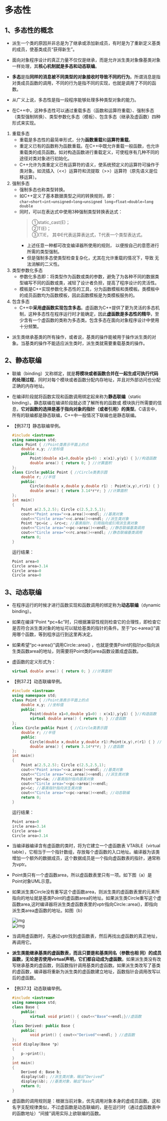 # 多态性


## 1、多态性的概念
* 派生一个类的原因并非总是为了继承或添加新成员，有时是为了重新定义基类的成员，使基类成员“获得新生”。  
* 面向对象程序设计的真正力量不仅仅是继承，而是允许派生类对象像基类对象一样处理，其**核心机制就是多态和动态联编**。

* **多态**是指**同样的消息被不同类型的对象接收时导致不同的行为**。所谓消息是指对类成员函数的调用，不同的行为是指不同的实现，也就是调用了不同的函数。

* 从广义上说，多态性是指一段程序能够处理多种类型对象的能力。  
* 在C++中，这种多态性可以通过重载多态（函数和运算符重载）、强制多态（类型强制转换）、类型参数化多态（模板）、包含多态（继承及虚函数）四种形式来实现。

1. 重载多态  
    * 重载是多态性的最简单形式，分为**函数重载**和**运算符重载**。  
    * 重定义已有的函数称为函数重载。在C++中既允许重载一般函数，也允许重载类的成员函数。如对构造函数进行重载定义，可使程序有几种不同的途径对类对象进行初始化。  
    * C++允许为类重定义已有运算符的语义，使系统预定义的运算符可操作于类对象。如流插入（<<）运算符和流提取（>>）运算符（原先语义是位移运算）。
2. 强制多态  
    * 强制多态也称类型转换。  
    * 如C++定义了基本数据类型之间的转换规则，即：  
        `char→short→int→unsigned→long→unsigned long→float→double→long double`
    * 同时，可以在表达式中使用3种强制类型转换表达式：
        > ①static_cast<T>(E)；  
        > ②T(E)；  
        > ③(T)E，
        > 其中E代表运算表达式，T代表一个类型表达式。
        * 上述任意一种都可改变编译器所使用的规则， 以便按自己的意愿进行所需的类型强制。
        * 但是强制多态使类型检查复杂化，尤其在允许重载的情况下，导致 无法消解的二义性。
3. 类型参数化多态  
    * 参数化多态即：将类型作为函数或类的参数，避免了为各种不同的数据类型编写不同的函数或类，减轻了设计者负担，提高了程序设计的灵活性。  
    * 模板是C++实现参数化多态性的工具，分为函数模板和类模板。类模板中的成员函数均为函数模板，因此函数模板是为类模板服务的。
4. 包含多态  
    * C++中**采用虚函数实现包含多态**。虚函数为C++提供了更为灵活的多态机制，这种多态性在程序运行时才能确定，因此**虚函数是多态性的精华**，至少含有一个虚函数的类称为多态类。包含多态在面向对象程序设计中使用十分频繁。

* 派生类继承基类的所有操作，或者说，基类的操作能被用于操作派生类的对象。当基类的操作不能适应派生类时，派生类就需要重载基类的操作。




## 2、静态联编
* 联编（binding）又称绑定，就是**将模块或者函数合并在一起生成可执行代码的处理过程**，同时对每个模块或者函数分配内存地址，并且对外部访问也分配正确的内存地址。

* 在编译阶段就将函数实现和函数调用绑定起来称为**静态联编**（static binding）。静态联编在编译阶段就必须了解所有的函数或 模块执行所需要的信息，**它对函数的选择是基于指向对象的指针（或者引用）的类型**。C语言中，所有的联编都是静态联编，C++中一般情况下联编也是静态联编。

* 【例37.1】静态联编举例。  
    ```cpp
    #include <iostream> 
    using namespace std; 
    class Point { //Point类表示平面上的点 
        double x,y; //坐标值 
        public: 
            Point(double x1=0,double y1=0) : x(x1),y(y1) { }//构造函数 
            double area() { return 0; } //计算面积 
    }; 
    class Circle:public Point { //Circle类表示圆 
        double r; //半径 
        public: 
            Circle(double x,double y,double r1) : Point(x,y),r(r1) { } 
            double area() { return 3.14*r*r; } //计算面积 
    };
    int main() 
    { 
        Point a(2.5,2.5); Circle c(2.5,2.5,1); 
        cout<<"Point area="<<a.area()<<endl; //基类对象 
        cout<<"Circle area="<<c.area()<<endl; //派生类对象 
        Point *pc=&c , &rc=c; //基类指针、引用指向或引用派生类对象 
        cout<<"Circle area="<<pc->area()<<endl; //静态联编基类调用 
        cout<<"Circle area="<<rc.area()<<endl; //静态联编基类调用 
        return 0; 
    }
    ```
    运行结果：   
    ```cpp
    Point area=0 
    Circle area=3.14 
    Circle area=0 
    Circle area=0
    ```


## 3、动态联编
* 在程序运行的时候才进行函数实现和函数调用的绑定称为**动态联编**（dynamic binding）。

* 如果在编译“Point *pc=&c”时，只根据兼容性规则检查它的合理性，即检查它是否符合派生类对象的地址可以赋给基类的指针的条件。至于“pc->area()”调用哪个函数，等到程序运行到这里再决定。

* 如果希望“pc->area()”调用Circle::area() ，也就是使类Point的指针pc指向派生类函数area的地址，则需要将Point类的area函数设置成虚函数。

* 虚函数的定义形式为：  
    ```cpp
    virtual double area() { return 0; } //计算面积
    ```

* 【例37.2】动态联编举例。  
    ```cpp
    #include <iostream> 
    using namespace std; 
    class Point { //Point类表示平面上的点 
        double x,y; //坐标值 
        public: 
            Point(double x1=0,double y1=0) : x(x1),y(y1) { }//构造函数 
            virtual double area() { return 0; } //虚函数 
    }; 
    class Circle:public Point { //Circle类表示圆 
        double r; //半径 
        public: 
            Circle(double x,double y,double r1):Point(x,y),r(r1) { } //构造函数 
            double area() { return 3.14*r*r; } //虚函数 
    };
    int main() 
    { 
        Point a(2.5,2.5); Circle c(2.5,2.5,1); 
        cout<<"Point area="<<a.area()<<endl; //基类对象 
        cout<<"Circle area="<<c.area()<<endl; //派生类对象 
        Point *pc=&a; //基类指针指向基类对象 
        cout<<"Circle area="<<pc->area()<<endl; 
        pc=&c; //基类指针指向派生类对象 
        cout<<"Circle area="<<pc->area()<<endl; //动态联编 
        return 0; 
    }
    ```
    运行结果：   
    ```cpp
    Point area=0 
    ircle area=3.14 
    Circle area=0 
    Circle area=3.14
    ```
* 当编译器编译含有虚函数的类时，将为它建立一个虚函数表 VTABLE（virtual table），它相当于一个指针数组，存放每个虚函数的入口地址。编译器为该类增加一个额外的数据成员，这个数据成员是一个指向虚函数表的指针，通常称为vptr。

* Point类只有一个虚函数area，所以虚函数表里只有一项。如下图（a）是Point对象UML示意。

* 如果派生类Circle没有重写这个虚函数area，则派生类的虚函数表里的元素所指向的地址就是基类Point的虚函数area的地址。如果派生类Circle重写这个虚函数area,这时编译器将派生类虚函数表里的vptr指向Circle::area()，即指向派生类area虚函数的地址。如图（b）  
    
    ![img](./img/对象虚函数表A.png)   
    ![img](./img/对象虚函数表B.png)   

* 当调用虚函数时，先通过vptr找到虚函数表，然后再找出虚函数的真正地址，再调用它。

* **派生类能继承基类的虚函数表，而且只要是和基类同名（参数也相 同）的成员函数，无论是否使用virtual声明，它们都自动成为虚函数**。如果派生类没有改写继承基类的虚函数，则函数指针调用基类的虚函数。如果派生类改写了基类的虚函数，编译器将重新为派生类的虚函数建立地址，函数指针会调用改写以后的虚函数。

* 【例37.3】动态联编举例。  
    ```cpp
    #include <iostream> 
    using namespace std; 
    class Base { 
        public: 
            virtual void print() { cout<<"Base"<<endl;}//虚函数 
    }; 
    class Derived: public Base { 
        public: 
            void print() { cout<<"Derived"<<endl; } //虚函数 
    }; 
    void display(Base *p) 
    { 
        p->print(); 
    } 
    int main() 
    { 
        Derived d; Base b; 
        display(&d); //派生类对象，输出“Derived” 
        display(&b); //基类对象，输出“Base” 
        return 0; 
    }
    ```
* 虚函数的调用规则是：根据当前对象，优先调用对象本身的虚成员函数。这和名字支配规律类似，不过虚函数是动态联编的，是在运行时（通过虚函数表中的函数地址）“间接”调用实际上欲联编的函数。
